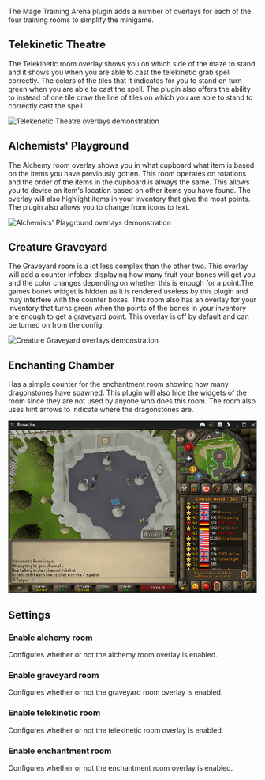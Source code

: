 The Mage Training Arena plugin adds a number of overlays for each of the four training rooms to simplify the minigame.

## Telekinetic Theatre

The Telekinetic room overlay shows you on which side of the maze to stand and it shows you when you are able to cast the telekinetic grab spell correctly. The colors of the tiles that it indicates for you to stand on turn green when you are able to cast the spell. The plugin also offers the ability to instead of one tile draw the line of tiles on which you are able to stand to correctly cast the spell.

![Telekenetic Theatre overlays demonstration](img/mage-training-arena/mage_training_arena_telekinetic.webp)

## Alchemists' Playground

The Alchemy room overlay shows you in what cupboard what item is based on the items you have previously gotten. This room operates on rotations and the order of the items in the cupboard is always the same. This allows you to devise an item's location based on other items you have found. The overlay will also highlight items in your inventory that give the most points. The plugin also allows you to change from icons to text.

![Alchemists' Playground overlays demonstration](img/mage-training-arena/mage_training_arena_alchemists.webp)

## Creature Graveyard

The Graveyard room is a lot less complex than the other two. This overlay will add a counter infobox displaying how many fruit your bones will get you and the color changes depending on whether this is enough for a point.The games bones widget is hidden as it is rendered useless by this plugin and may interfere with the counter boxes. This room also has an overlay for your inventory that turns green when the points of the bones in your inventory are enough to get a graveyard point. This overlay is off by default and can be turned on from the config.

![Creature Graveyard overlays demonstration](img/mage-training-arena/mage_training_arena_graveyard.webp)

## Enchanting Chamber

Has a simple counter for the enchantment room showing how many dragonstones have spawned. This plugin will also hide the widgets of the room since they are not used by anyone who does this room. The room also uses hint arrows to indicate where the dragonstones are.

![Enchanting Chamber overlays demonstration](img/mage-training-arena/mage_training_arena_enchanting.webp)

## Settings

### Enable alchemy room

Configures whether or not the alchemy room overlay is enabled.

### Enable graveyard room

Configures whether or not the graveyard room overlay is enabled.

### Enable telekinetic room

Configures whether or not the telekinetic room overlay is enabled.

### Enable enchantment room

Configures whether or not the enchantment room overlay is enabled.
